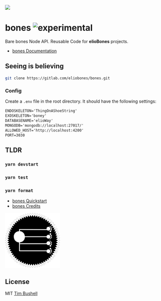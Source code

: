 ![](https://elioway.gitlab.io/eliobones/elio-bones-logo.png)

# bones ![experimental](/artwork/icon/experimental/favicon.png "experimental")

Bare bones Node API. Reusable Code for **elioBones** projects.

- [bones Documentation](https://elioway.gitlab.io/eliobones/bones)

## Seeing is believing

```bash
git clone https://gitlab.com/eliobones/bones.git
```

### Config

Create a `.env` file in the root directory. It should have the following settings:

```
ENDOSKELETON='ThingOnAShoeString'
EXOSKELETON='boney'
DATABASENAME='elioWay'
MONGODB='mongodb://localhost:27017/'
ALLOWED_HOST='http://localhost:4200'
PORT=3030
```

## TLDR

### `yarn devstart`

### `yarn test`

### `yarn format`

- [bones Quickstart](https://elioway.gitlab.io/eliobones/bones/quickstart.html)
- [bones Credits](https://elioway.gitlab.io/eliobones/bones/credits.html)

![](apple-touch-icon.png)

## License

MIT [Tim Bushell](mailto:tcbushell@gmail.com)
